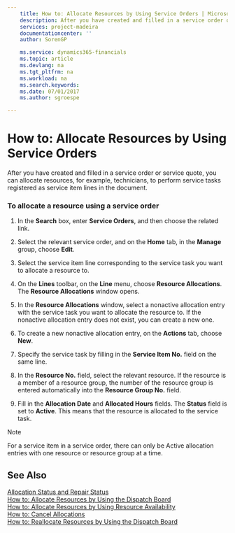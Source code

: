```yaml
---
    title: How to: Allocate Resources by Using Service Orders | Microsoft Docs
    description: After you have created and filled in a service order or service quote, you can allocate resources, for example, technicians, to perform service tasks registered as service item lines in the document.
    services: project-madeira
    documentationcenter: ''
    author: SorenGP

    ms.service: dynamics365-financials
    ms.topic: article
    ms.devlang: na
    ms.tgt_pltfrm: na
    ms.workload: na
    ms.search.keywords:
    ms.date: 07/01/2017
    ms.author: sgroespe

---
```

# How to: Allocate Resources by Using Service Orders
After you have created and filled in a service order or service quote, you can allocate resources, for example, technicians, to perform service tasks registered as service item lines in the document.  
  
### To allocate a resource using a service order  
  
1.  In the **Search** box, enter **Service Orders**, and then choose the related link.  
  
2.  Select the relevant service order, and on the **Home** tab, in the **Manage** group, choose **Edit**.  
  
3.  Select the service item line corresponding to the service task you want to allocate a resource to.  
  
4.  On the **Lines** toolbar, on the **Line** menu, choose **Resource Allocations**. The **Resource Allocations** window opens.  
  
5.  In the **Resource Allocations** window, select a nonactive allocation entry with the service task you want to allocate the resource to. If the nonactive allocation entry does not exist, you can create a new one.  
  
6.  To create a new nonactive allocation entry, on the **Actions** tab, choose **New**.  
  
7.  Specify the service task by filling in the **Service Item No.** field on the same line.  
  
8.  In the **Resource No.** field, select the relevant resource. If the resource is a member of a resource group, the number of the resource group is entered automatically into the **Resource Group No.** field.  
  
9. Fill in the **Allocation Date** and **Allocated Hours** fields. The **Status** field is set to **Active**. This means that the resource is allocated to the service task.  
  
> [!NOTE]  
>  For a service item in a service order, there can only be Active allocation entries with one resource or resource group at a time.  
  
## See Also  
 [Allocation Status and Repair Status](../allocation-status-and-repair-status.md)   
 [How to: Allocate Resources by Using the Dispatch Board](../how-to-allocate-resources-by-using-the-dispatch-board.md)   
 [How to: Allocate Resources by Using Resource Availability](../how-to-allocate-resources-by-using-resource-availability.md)   
 [How to: Cancel Allocations](../how-to-cancel-allocations.md)   
 [How to: Reallocate Resources by Using the Dispatch Board](../how-to-reallocate-resources-by-using-the-dispatch-board.md)